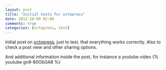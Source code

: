 ```yaml
---
layout: post
title: "Initial tests for octopress"
date: 2012-10-09 02:08
comments: true
categories: [octopress, test]
---
```


Initial post on [octopress](http://octopress.org/), just to test, that everything works correctly.
Also to check a post view and other sharing options.

<!--more-->

And additional information inside the post, for instance a youtube video
{% youtube gn9-80ObGA8 %}